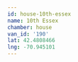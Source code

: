 ```yaml
---
id: house-10th-essex
name: 10th Essex
chamber: house
van_id: '190'
lat: 42.4808466
lng: -70.945101
---
```

